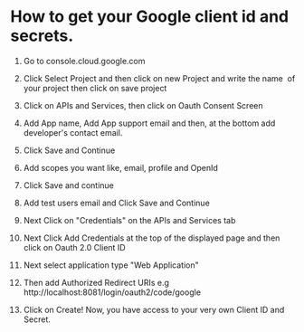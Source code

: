 # How to get your Google client id and secrets.

1. Go to console.cloud.google.com

2. Click Select Project and then click on new Project and write the name  of your project then click on save project
3. Click on APIs and Services, then click on Oauth Consent Screen
4. Add App name, Add App support email and then, at the bottom add developer's contact email.
5. Click Save and Continue

6. Add scopes you want like, email, profile and OpenId
7. Click Save and continue
8. Add test users email and Click Save and Continue

9. Next Click on "Credentials" on the APIs and Services tab
10. Next Click Add Credentials at the top of the displayed page and then click on Oauth 2.0 Client ID
11. Next select application type "Web Application"
12. Then add Authorized Redirect URIs e.g http://localhost:8081/login/oauth2/code/google
13. Click on Create! Now, you have access to your very own Client ID and Secret.